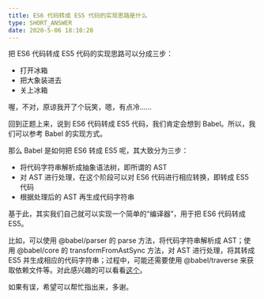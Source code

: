 ```yaml
---
title: ES6 代码转成 ES5 代码的实现思路是什么
type: SHORT_ANSWER
date: 2020-5-06 18:10:20
---
```


把 ES6 代码转成 ES5 代码的实现思路可以分成三步：

- 打开冰箱
- 把大象装进去
- 关上冰箱

喔，不对，原谅我开了个玩笑，嗯，有点冷……

回到正题上来，说到 ES6 代码转成 ES5 代码，我们肯定会想到 Babel。所以，我们可以参考 Babel 的实现方式。

那么 Babel 是如何把 ES6 转成 ES5 呢，其大致分为三步：

- 将代码字符串解析成抽象语法树，即所谓的 AST
- 对 AST 进行处理，在这个阶段可以对 ES6 代码进行相应转换，即转成 ES5 代码
- 根据处理后的 AST 再生成代码字符串

基于此，其实我们自己就可以实现一个简单的“编译器”，用于把 ES6 代码转成 ES5。

比如，可以使用 @babel/parser 的 parse 方法，将代码字符串解析成 AST；使用 @babel/core 的 transformFromAstSync 方法，对 AST 进行处理，将其转成 ES5 并生成相应的代码字符串；过程中，可能还需要使用 @babel/traverse 来获取依赖文件等。对此感兴趣的可以看看[这个](https://github.com/FishPlusOrange/easy-webpack)。

如果有误，希望可以帮忙指出来，多谢。
